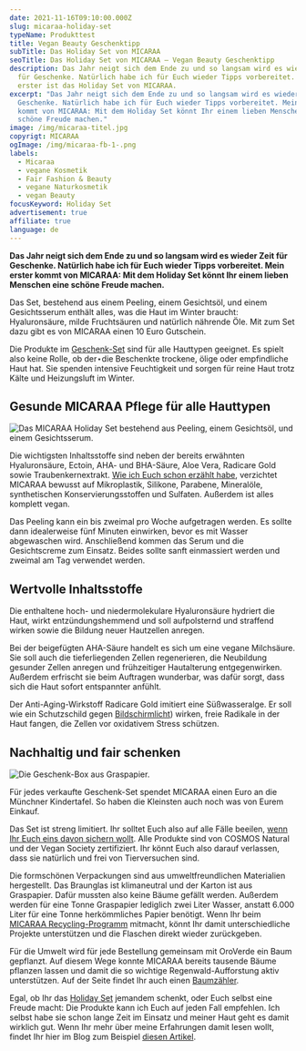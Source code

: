 ```yaml
---
date: 2021-11-16T09:10:00.000Z
slug: micaraa-holiday-set
typeName: Produkttest
title: Vegan Beauty Geschenktipp
subTitle: Das Holiday Set von MICARAA
seoTitle: Das Holiday Set von MICARAA – Vegan Beauty Geschenktipp
description: Das Jahr neigt sich dem Ende zu und so langsam wird es wieder Zeit
  für Geschenke. Natürlich habe ich für Euch wieder Tipps vorbereitet. Mein
  erster ist das Holiday Set von MICARAA.
excerpt: "Das Jahr neigt sich dem Ende zu und so langsam wird es wieder Zeit für
  Geschenke. Natürlich habe ich für Euch wieder Tipps vorbereitet. Mein erster
  kommt von MICARAA: Mit dem Holiday Set könnt Ihr einem lieben Menschen eine
  schöne Freude machen."
image: /img/micaraa-titel.jpg
copyrigt: MICARAA
ogImage: /img/micaraa-fb-1-.png
labels:
  - Micaraa
  - vegane Kosmetik
  - Fair Fashion & Beauty
  - vegane Naturkosmetik
  - vegan Beauty
focusKeyword: Holiday Set
advertisement: true
affiliate: true
language: de
---
```

**Das Jahr neigt sich dem Ende zu und so langsam wird es wieder Zeit für Geschenke. Natürlich habe ich für Euch wieder Tipps vorbereitet. Mein erster kommt von MICARAA: Mit dem Holiday Set könnt Ihr einem lieben Menschen eine schöne Freude machen.**

Das Set, bestehend aus einem Peeling, einem Gesichtsöl, und einem Gesichtsserum enthält alles, was die Haut im Winter braucht: Hyaluronsäure, milde Fruchtsäuren und natürlich nährende Öle. Mit zum Set dazu gibt es von MICARAA einen 10 Euro Gutschein.

Die Produkte im [Geschenk-Set](https://www.awin1.com/cread.php?awinmid=19823&awinaffid=632580&ued=https%3A%2F%2Fmicaraa.de%2Fproducts%2Fholiday-set-gutschein) sind für alle Hauttypen geeignet. Es spielt also keine Rolle, ob der⋆die Beschenkte trockene, ölige oder empfindliche Haut hat. Sie spenden intensive Feuchtigkeit und sorgen für reine Haut trotz Kälte und Heizungsluft im Winter.

## Gesunde MICARAA Pflege für alle Hauttypen

![Das MICARAA Holiday Set bestehend aus Peeling, einem Gesichtsöl, und einem Gesichtsserum.](/img/micaraa-2-.jpg "Das MICARAA Holiday Set bestehend aus Peeling, einem Gesichtsöl, und einem Gesichtsserum liegt auf dem Tisch neben der rosa Geschenkbox aus Graspapier. Drumherum liegen ein paar Grashalme.")

Die wichtigsten Inhaltsstoffe sind neben der bereits erwähnten 
Hyaluronsäure, Ectoin, AHA- und BHA-Säure, Aloe Vera, Radicare Gold sowie Traubenkernextrakt. [Wie ich Euch schon erzählt habe](/2021/07/micaraa-calm/), verzichtet MICARAA bewusst auf Mikroplastik, Silikone, Parabene, Mineralöle, synthetischen Konservierungsstoffen und Sulfaten. Außerdem ist alles komplett vegan.

Das Peeling kann ein bis zweimal pro Woche aufgetragen werden. Es sollte dann idealerweise fünf Minuten einwirken, bevor es mit Wasser abgewaschen wird. Anschließend kommen das Serum und die Gesichtscreme zum Einsatz. Beides sollte sanft einmassiert werden und zweimal am Tag verwendet werden.

## Wertvolle Inhaltsstoffe

Die enthaltene hoch- und niedermolekulare Hyaluronsäure hydriert die Haut, wirkt entzündungshemmend  und soll aufpolsternd und straffend wirken sowie die Bildung neuer Hautzellen anregen.

Bei der beigefügten AHA-Säure handelt es sich um eine vegane Milchsäure. Sie soll auch die tieferliegenden Zellen regenerieren, die Neubildung gesunder Zellen anregen und frühzeitiger Hautalterung entgegenwirken. Außerdem erfrischt sie beim Auftragen wunderbar, was dafür sorgt, dass sich die Haut sofort entspannter anfühlt.

Der Anti-Aging-Wirkstoff Radicare Gold imitiert eine Süßwasseralge. Er soll wie ein Schutzschild gegen [Bildschirmlicht](/2020/07/schutz-vor-blue-light/)) wirken, freie Radikale in der Haut fangen, die Zellen vor oxidativem Stress schützen.

## Nachhaltig und fair schenken

![Die Geschenk-Box aus Graspapier.](/img/micaraa-3-.jpg "Die Geschenk-Box aus Graspapier liegt auf dem Tisch zwischen Grashalmen.")

Für jedes verkaufte Geschenk-Set spendet MICARAA einen Euro an die Münchner Kindertafel. So haben die Kleinsten auch noch was von Eurem Einkauf.

Das Set ist streng limitiert. Ihr solltet Euch also auf alle Fälle beeilen, [wenn Ihr Euch eins davon sichern wollt](https://www.awin1.com/cread.php?awinmid=19823&awinaffid=632580&ued=https%3A%2F%2Fmicaraa.de%2Fproducts%2Fholiday-set-gutschein). Alle Produkte sind von COSMOS Natural und der Vegan Society zertifiziert. Ihr könnt Euch also darauf verlassen, dass sie natürlich und frei von Tierversuchen sind.

Die formschönen Verpackungen sind aus umweltfreundlichen Materialien hergestellt. Das Braunglas ist klimaneutral und der Karton ist aus Graspapier. Dafür mussten also keine Bäume gefällt werden. Außerdem werden für eine Tonne Graspapier lediglich zwei Liter Wasser, anstatt 6.000 Liter für eine Tonne herkömmliches Papier benötigt. Wenn Ihr beim [MICARAA Recycling-Programm](https://www.awin1.com/cread.php?awinmid=19823&awinaffid=632580&ued=https%3A%2F%2Funbounce.micaraa.de%2Frecyclingprogramm%2F) mitmacht, könnt Ihr damit unterschiedliche Projekte unterstützen und die Flaschen direkt wieder zurückgeben.

Für die Umwelt wird für jede Bestellung gemeinsam mit OroVerde ein Baum gepflanzt. Auf diesem Wege konnte MICARAA bereits tausende Bäume pflanzen lassen und damit die so wichtige Regenwald-Aufforstung aktiv unterstützen. Auf der Seite findet Ihr auch einen [Baumzähler](https://www.awin1.com/cread.php?awinmid=19823&awinaffid=632580&ued=https%3A%2F%2Fmicaraa.de%2Fpages%2Funser-wald).

Egal, ob Ihr das [Holiday Set](https://www.awin1.com/cread.php?awinmid=19823&awinaffid=632580&ued=https%3A%2F%2Fmicaraa.de%2Fproducts%2Fholiday-set-gutschein) jemandem schenkt, oder Euch selbst eine Freude macht: Die Produkte kann ich Euch auf jeden Fall empfehlen. Ich selbst habe sie schon lange Zeit im Einsatz und meiner Haut geht es damit wirklich gut. Wenn Ihr mehr über meine Erfahrungen damit lesen wollt, findet Ihr hier im Blog zum Beispiel [diesen Artikel](/2021/07/micaraa-calm/).